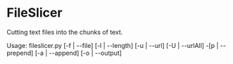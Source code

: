 # FileSlicer
Cutting text files into the chunks of text.

Usage: fileslicer.py [-f | --file] [-l | --length] [-u | --url] [-U | --urlAll] -[p | --prepend] [-a | --append] [-o | --output]
